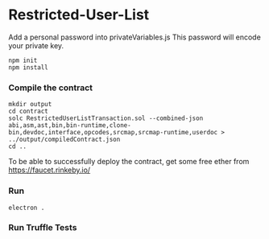 # Restricted-User-List

Add a personal password into privateVariables.js This password will encode your private key.

```
npm init
npm install
```
### Compile the contract
```
mkdir output
cd contract
solc RestrictedUserListTransaction.sol --combined-json abi,asm,ast,bin,bin-runtime,clone-bin,devdoc,interface,opcodes,srcmap,srcmap-runtime,userdoc > ../output/compiledContract.json
cd ..
```

To be able to successfully deploy the contract, get some free ether from https://faucet.rinkeby.io/

### Run
```
electron .
```

### Run Truffle Tests
